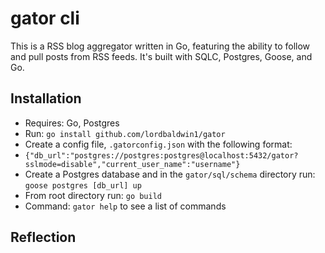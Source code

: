 # gator cli

This is a RSS blog aggregator written in Go, featuring the ability to follow and pull posts from RSS feeds. It's built with SQLC, Postgres, Goose, and Go.

## Installation

- Requires: Go, Postgres
- Run: `go install github.com/lordbaldwin1/gator`
- Create a config file, `.gatorconfig.json` with the following format:
- `{"db_url":"postgres://postgres:postgres@localhost:5432/gator?sslmode=disable","current_user_name":"username"}`
- Create a Postgres database and in the `gator/sql/schema` directory run: `goose postgres [db_url] up`
- From root directory run: `go build`
- Command: `gator help` to see a list of commands

## Reflection